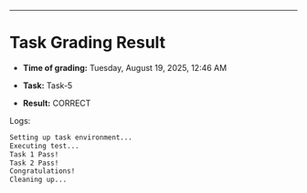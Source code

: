 
---
# Task Grading Result

- **Time of grading:** Tuesday, August 19, 2025, 12:46 AM

- **Task:** Task-5

- **Result:** CORRECT


Logs:
```bash
Setting up task environment...
Executing test...
Task 1 Pass!
Task 2 Pass!
Congratulations!
Cleaning up...
```
